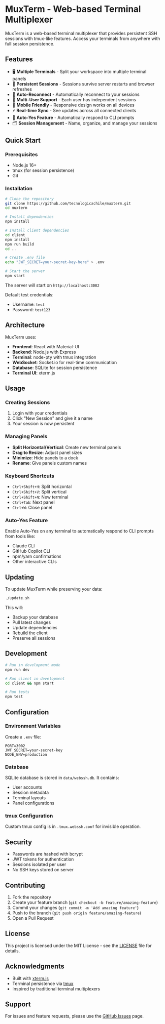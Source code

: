# MuxTerm - Web-based Terminal Multiplexer

MuxTerm is a web-based terminal multiplexer that provides persistent SSH sessions with tmux-like features. Access your terminals from anywhere with full session persistence.

## Features

- 🖥️ **Multiple Terminals** - Split your workspace into multiple terminal panels
- 💾 **Persistent Sessions** - Sessions survive server restarts and browser refreshes
- 🔄 **Auto-Reconnect** - Automatically reconnect to your sessions
- 👥 **Multi-User Support** - Each user has independent sessions
- 📱 **Mobile Friendly** - Responsive design works on all devices
- ⚡ **Real-time Sync** - See updates across all connected clients
- 🤖 **Auto-Yes Feature** - Automatically respond to CLI prompts
- 🗂️ **Session Management** - Name, organize, and manage your sessions

## Quick Start

### Prerequisites

- Node.js 16+ 
- tmux (for session persistence)
- Git

### Installation

```bash
# Clone the repository
git clone https://github.com/tecnologicachile/muxterm.git
cd muxterm

# Install dependencies
npm install

# Install client dependencies
cd client
npm install
npm run build
cd ..

# Create .env file
echo "JWT_SECRET=your-secret-key-here" > .env

# Start the server
npm start
```

The server will start on `http://localhost:3002`

Default test credentials:
- Username: `test`
- Password: `test123`

## Architecture

MuxTerm uses:
- **Frontend**: React with Material-UI
- **Backend**: Node.js with Express
- **Terminal**: node-pty with tmux integration
- **WebSocket**: Socket.io for real-time communication
- **Database**: SQLite for session persistence
- **Terminal UI**: xterm.js

## Usage

### Creating Sessions
1. Login with your credentials
2. Click "New Session" and give it a name
3. Your session is now persistent

### Managing Panels
- **Split Horizontal/Vertical**: Create new terminal panels
- **Drag to Resize**: Adjust panel sizes
- **Minimize**: Hide panels to a dock
- **Rename**: Give panels custom names

### Keyboard Shortcuts
- `Ctrl+Shift+H`: Split horizontal
- `Ctrl+Shift+V`: Split vertical
- `Ctrl+Shift+N`: New terminal
- `Ctrl+Tab`: Next panel
- `Ctrl+W`: Close panel

### Auto-Yes Feature
Enable Auto-Yes on any terminal to automatically respond to CLI prompts from tools like:
- Claude CLI
- GitHub Copilot CLI
- npm/yarn confirmations
- Other interactive CLIs

## Updating

To update MuxTerm while preserving your data:

```bash
./update.sh
```

This will:
- Backup your database
- Pull latest changes
- Update dependencies
- Rebuild the client
- Preserve all sessions

## Development

```bash
# Run in development mode
npm run dev

# Run client in development
cd client && npm start

# Run tests
npm test
```

## Configuration

### Environment Variables

Create a `.env` file:

```env
PORT=3002
JWT_SECRET=your-secret-key
NODE_ENV=production
```

### Database

SQLite database is stored in `data/webssh.db`. It contains:
- User accounts
- Session metadata
- Terminal layouts
- Panel configurations

### tmux Configuration

Custom tmux config is in `.tmux.webssh.conf` for invisible operation.

## Security

- Passwords are hashed with bcrypt
- JWT tokens for authentication
- Sessions isolated per user
- No SSH keys stored on server

## Contributing

1. Fork the repository
2. Create your feature branch (`git checkout -b feature/amazing-feature`)
3. Commit your changes (`git commit -m 'Add amazing feature'`)
4. Push to the branch (`git push origin feature/amazing-feature`)
5. Open a Pull Request

## License

This project is licensed under the MIT License - see the [LICENSE](LICENSE) file for details.

## Acknowledgments

- Built with [xterm.js](https://xtermjs.org/)
- Terminal persistence via [tmux](https://github.com/tmux/tmux)
- Inspired by traditional terminal multiplexers

## Support

For issues and feature requests, please use the [GitHub Issues](https://github.com/tecnologicachile/muxterm/issues) page.